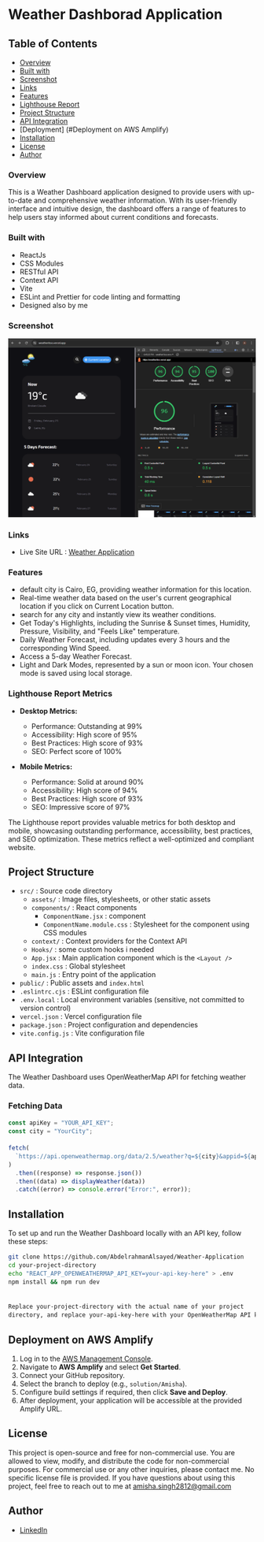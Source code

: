 # Weather Dashborad Application

## Table of Contents

- [Overview](#overview)
- [Built with](#built-with)
- [Screenshot](#screenshot)
- [Links](#links)
- [Features](#features)
- [Lighthouse Report](#Lighthouse-Report)
- [Project Structure](#project-structure)
- [API Integration](#api-integration)
- [Deployment] (#Deployment on AWS Amplify)
- [Installation](#installation)
- [License](#license)
- [Author](#author)

### Overview

This is a Weather Dashboard application designed to provide users with up-to-date and comprehensive weather information. With its user-friendly interface and intuitive design, the dashboard offers a range of features to help users stay informed about current conditions and forecasts.

### Built with

- ReactJs
- CSS Modules
- RESTful API
- Context API
- Vite
- ESLint and Prettier for code linting and formatting
- Designed also by me

### Screenshot

![Weather Application](Screenshot.png)

### Links

- Live Site URL : [Weather Application](https://weatheritoo.vercel.app/)

### Features

- default city is Cairo, EG, providing weather information for this location.
- Real-time weather data based on the user's current geographical location if you click on Current Location button.
- search for any city and instantly view its weather conditions.
- Get Today's Highlights, including the Sunrise & Sunset times, Humidity, Pressure, Visibility, and "Feels Like" temperature.
- Daily Weather Forecast, including updates every 3 hours and the corresponding Wind Speed.
- Access a 5-day Weather Forecast.
- Light and Dark Modes, represented by a sun or moon icon. Your chosen mode is saved using local storage.

### Lighthouse Report Metrics

- **Desktop Metrics:**

  - Performance: Outstanding at 99%
  - Accessibility: High score of 95%
  - Best Practices: High score of 93%
  - SEO: Perfect score of 100%

- **Mobile Metrics:**
  - Performance: Solid at around 90%
  - Accessibility: High score of 94%
  - Best Practices: High score of 93%
  - SEO: Impressive score of 97%

The Lighthouse report provides valuable metrics for both desktop and mobile, showcasing outstanding performance, accessibility, best practices, and SEO optimization.
These metrics reflect a well-optimized and compliant website.

## Project Structure

- `src/` : Source code directory
  - `assets/` : Image files, stylesheets, or other static assets
  - `components/` : React components
    - `ComponentName.jsx` : component
    - `ComponentName.module.css` : Stylesheet for the component using CSS modules
  - `context/` : Context providers for the Context API
  - `Hooks/` : some custom hooks i needed
  - `App.jsx` : Main application component which is the `<Layout />`
  - `index.css` : Global stylesheet
  - `main.js` : Entry point of the application
- `public/` : Public assets and `index.html`
- `.eslintrc.cjs` : ESLint configuration file
- `.env.local` : Local environment variables (sensitive, not committed to version control)
- `vercel.json` : Vercel configuration file
- `package.json` : Project configuration and dependencies
- `vite.config.js` : Vite configuration file

## API Integration

The Weather Dashboard uses OpenWeatherMap API for fetching weather data.

### Fetching Data

```javascript
const apiKey = "YOUR_API_KEY";
const city = "YourCity";

fetch(
  `https://api.openweathermap.org/data/2.5/weather?q=${city}&appid=${apiKey}`,
)
  .then((response) => response.json())
  .then((data) => displayWeather(data))
  .catch((error) => console.error("Error:", error));
```

## Installation

To set up and run the Weather Dashboard locally with an API key, follow these steps:

```bash
git clone https://github.com/AbdelrahmanAlsayed/Weather-Application
cd your-project-directory
echo "REACT_APP_OPENWEATHERMAP_API_KEY=your-api-key-here" > .env
npm install && npm run dev


Replace your-project-directory with the actual name of your project
directory, and replace your-api-key-here with your OpenWeatherMap API key.

```

## Deployment on AWS Amplify

1. Log in to the [AWS Management Console](https://aws.amazon.com/console/).
2. Navigate to **AWS Amplify** and select **Get Started**.
3. Connect your GitHub repository.
4. Select the branch to deploy (e.g., `solution/Amisha`).
5. Configure build settings if required, then click **Save and Deploy**.
6. After deployment, your application will be accessible at the provided Amplify URL.


## License

This project is open-source and free for non-commercial use. You are allowed to view, modify, and distribute the code for non-commercial purposes. For commercial use or any other inquiries, please contact me.
No specific license file is provided. If you have questions about using this project, feel free to reach out to me at amisha.singh2812@gmail.com

## Author

- <a href="https://www.linkedin.com/in/amisha-singh-6415702a7/" target="_blank">LinkedIn</a>
